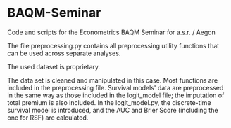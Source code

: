 # BAQM-Seminar
Code and scripts for the Econometrics BAQM Seminar for a.s.r. / Aegon

The file preprocessing.py contains all preprocessing utility functions that can be used across separate analyses.

The used dataset is proprietary.


The data set is cleaned and manipulated in this case. Most functions are included in the preprocessing file. Survival models' data are preprocessed in the same way as those included in the logit_model file; the imputation of total premium is also included. In the logit_model.py, the discrete-time survival model is introduced, and the AUC and Brier Score (including the one for RSF) are calculated. 
